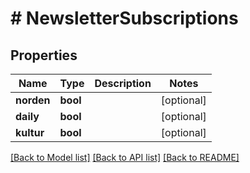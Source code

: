 # # NewsletterSubscriptions

## Properties

Name | Type | Description | Notes
------------ | ------------- | ------------- | -------------
**norden** | **bool** |  | [optional] 
**daily** | **bool** |  | [optional] 
**kultur** | **bool** |  | [optional] 

[[Back to Model list]](../../README.md#documentation-for-models) [[Back to API list]](../../README.md#documentation-for-api-endpoints) [[Back to README]](../../README.md)


